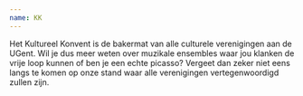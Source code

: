 ```yaml
---
name: KK
---
```

Het Kultureel Konvent is de bakermat van alle culturele verenigingen aan de UGent. Wil je dus meer weten over muzikale ensembles waar jou klanken de vrije loop kunnen of ben je een echte picasso? Vergeet dan zeker niet eens langs te komen op onze stand waar alle verenigingen vertegenwoordigd zullen zijn.
